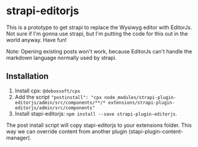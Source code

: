 # strapi-editorjs

This is a prototype to get strapi to replace the Wysiwyg editor with EditorJs. Not sure
if I'm gonna use strapi, but I'm putting the code for this out in the world anyway. Have fun!

Note: Opening existing posts won't work, because EditorJs can't handle the markdown language
normally used by strapi.

## Installation

1. Install cpx: `@deboxsoft/cpx`
1. Add the script `"postinstall": "cpx node_modules/strapi-plugin-editorjs/admin/src/components/**/* extensions/strapi-plugin-editorjs/admin/src/components"`
1. Install stapi-editorjs: `npm install --save strapi-plugin-editorjs`.

The post install script will copy stapi-editorjs to your extensions folder. This way we can 
override content from another plugin (stapi-plugin-content-manager).
